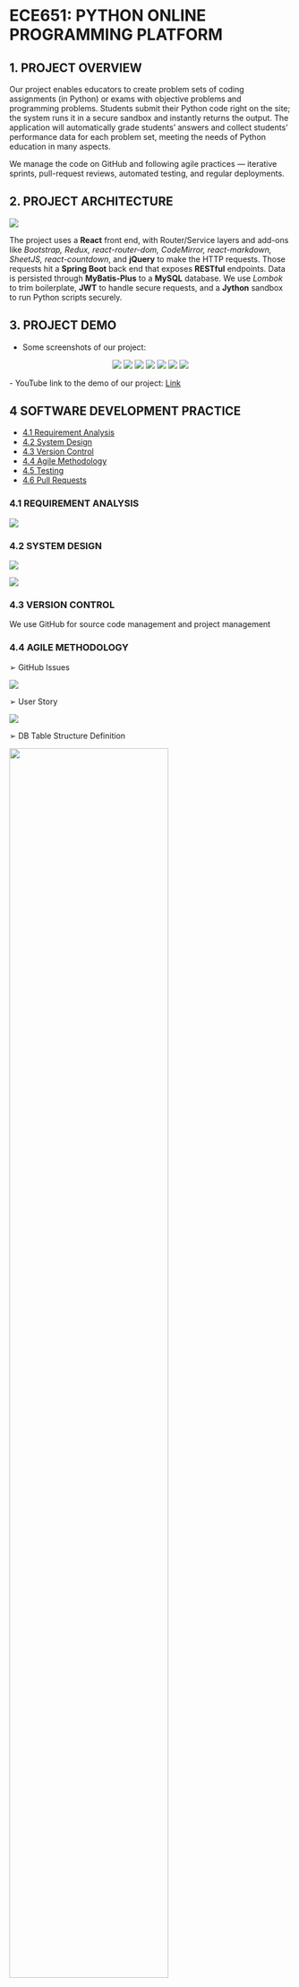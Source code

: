 # ECE651: PYTHON ONLINE PROGRAMMING PLATFORM


## 1. PROJECT OVERVIEW

Our project enables educators to create problem sets of coding assignments (in Python) or exams with objective problems and programming problems. Students submit their Python code right on the site; the system runs it in a secure sandbox and instantly returns the output. The application will automatically grade students’ answers and collect students’ performance data for each problem set, meeting the needs of Python education in many aspects.

We manage the code on GitHub and following agile practices — iterative sprints, pull-request reviews, automated testing, and regular deployments.

## 2. PROJECT ARCHITECTURE
<p><img src="assets/architecture.png"></p>

The project uses a **React** front end, with Router/Service layers and add-ons like *Bootstrap, Redux, react-router-dom, CodeMirror, react-markdown, SheetJS, react-countdown*, and **jQuery** to make the HTTP requests. Those requests hit a **Spring Boot** back end that exposes **RESTful** endpoints. Data is persisted through **MyBatis-Plus** to a **MySQL** database. We use *Lombok* to trim boilerplate, **JWT** to handle secure requests, and a **Jython** sandbox to run Python scripts securely.

## 3. PROJECT DEMO
- Some screenshots of our project: 
<p align="center">
<img src="assets/p09_0.jpg">
<img src="assets/p15_1.jpg">
<img src="assets/p22_0.jpg">
<img src="assets/p32_0.jpg">
<img src="assets/p35_0.jpg">
<img src="assets/p23_0.jpg">
<img src="assets/p36_0.jpg">

</p>
- YouTube link to the demo of our project: <a href="https://www.youtube.com/watch?v=2cjOvgZCeMo">Link</a>


## 4 SOFTWARE DEVELOPMENT PRACTICE
- [4.1 Requirement Analysis](#41-requirement-analysis)
- [4.2 System Design](#42-system-design)
- [4.3 Version Control](#43-version-control)
- [4.4 Agile Methodology](#44-agile-methodology)
- [4.5 Testing](#45-testing)
- [4.6 Pull Requests](#46-pull-requests)
### 4.1 REQUIREMENT ANALYSIS
<p><img src="assets/requirement%20analysis.png"></p>

### 4.2 SYSTEM DESIGN
<p><img src="assets/system%20design.png"></p>
<p><img src="assets/schema.png"></p>

### 4.3 VERSION CONTROL
We use GitHub for source code management and project management

### 4.4 AGILE METHODOLOGY
➢ GitHub Issues
<p><img src="assets/p46_0.jpg"></p>
➢ User Story
<p><img src="assets/p47_0.jpg"></p>
➢ DB Table Structure Definition
<p><img src="assets/p48_0.jpg" style="width:75%;"></p>
➢ API Definition
<p><img src="assets/p48_1.jpg" style="width:75%;"></p>
➢ Kanban Board
<p><img src="assets/p49_0.jpg"></p>

### 4.5 TESTING
➢ Unit Test – Junit
<p><img src="assets/p50_0.jpg" style="width:75%;"></p>
➢ Unit Test – Jest
<p><img src="assets/p50_1.jpg" style="width:75%;"></p>
➢ API Testing – Postman
<p><img src="assets/p51_0.jpg" style="width:75%;"></p>
➢ UI Testing – Selenium
<p><img src="assets/p51_1.png" style="width:75%;"></p>
➢ GitHub Actions for CI and Auto Testing
<p><img src="assets/p52_0.jpg"></p>

### 4.6 Pull Requests
<p><img src="assets/p55_0.jpg"></p>



## 5 DEPLOYMENT ON AWS

➢ AWS Servers
<p><img src="assets/p53_0.jpg"></p>

➢ AWS Continuous Deployment (CD)
<p><img src="assets/p54_0.jpg"></p>

## 6 DEVELOPMENT TEAM (In alphabetical order)
Mingchen Cai

Henry Qiu

Yulin Wu

Zhanhong Liu
